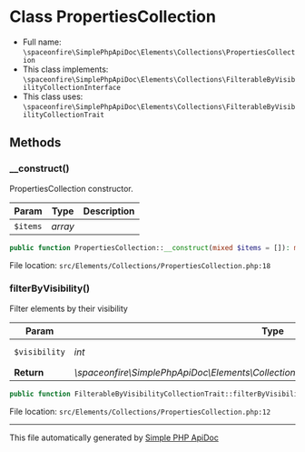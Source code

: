 # Class PropertiesCollection

- Full name: `\spaceonfire\SimplePhpApiDoc\Elements\Collections\PropertiesCollection`
- This class implements: `\spaceonfire\SimplePhpApiDoc\Elements\Collections\FilterableByVisibilityCollectionInterface`
- This class uses: `\spaceonfire\SimplePhpApiDoc\Elements\Collections\FilterableByVisibilityCollectionTrait`

## Methods

### __construct()

PropertiesCollection constructor.

|Param|Type|Description|
|---|---|---|
|`$items`|*array*||

```php
public function PropertiesCollection::__construct(mixed $items = []): mixed
```

File location: `src/Elements/Collections/PropertiesCollection.php:18`

### filterByVisibility()

Filter elements by their visibility

|Param|Type|Description|
|---|---|---|
|`$visibility`|*int*|Visibility bitmask|
|**Return**|*\spaceonfire\SimplePhpApiDoc\Elements\Collections\FilterableByVisibilityCollectionInterface*||

```php
public function FilterableByVisibilityCollectionTrait::filterByVisibility(int $visibility): \spaceonfire\SimplePhpApiDoc\Elements\Collections\spaceonfire\SimplePhpApiDoc\Elements\Collections\FilterableByVisibilityCollectionInterface
```

File location: `src/Elements/Collections/PropertiesCollection.php:12`

---

This file automatically generated by [Simple PHP ApiDoc](https://github.com/spaceonfire/simple-php-apidoc)